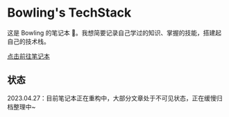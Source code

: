 # Bowling's TechStack

这是 Bowling 的笔记本 📓。我想简要记录自己学过的知识、掌握的技能，搭建起自己的技术栈。

[点击前往笔记本](https://note.bowling233.top)

## 状态

2023.04.27：目前笔记本正在重构中，大部分文章处于不可见状态，正在缓慢归档整理中~

